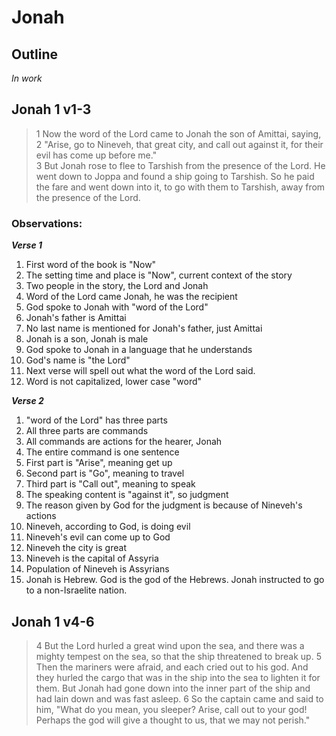 # Jonah

## Outline
*In work* 

## Jonah 1 v1-3

> 1 Now the word of the Lord came to Jonah the son of Amittai, saying,  
> 2 "Arise, go to Nineveh, that great city, and call out against it, for their evil has come up before me."  
> 3 But Jonah rose to flee to Tarshish from the presence of the Lord. He went down to Joppa and found a ship going to Tarshish. So he paid the fare and went down into it, to go with them to Tarshish, away from the presence of the Lord.

### Observations:
***Verse 1***
1. First word of the book is "Now"
2. The setting time and place is "Now", current context of the story
3. Two people in the story, the Lord and Jonah
4. Word of the Lord came Jonah, he was the recipient
5. God spoke to Jonah with "word of the Lord"
6. Jonah's father is Amittai
7. No last name is mentioned for Jonah's father, just Amittai
8. Jonah is a son, Jonah is male
9. God spoke to Jonah in a language that he understands
10. God's name is "the Lord"
11. Next verse will spell out what the word of the Lord said.
12. Word is not capitalized, lower case "word"  

***Verse 2***
1. "word of the Lord" has three parts
2. All three parts are commands
3. All commands are actions for the hearer, Jonah
4. The entire command is one sentence
5. First part is "Arise", meaning get up
6. Second part is "Go", meaning to travel
7. Third part is "Call out", meaning to speak
8. The speaking content is "against it", so judgment
9. The reason given by God for the judgment is because of Nineveh's actions
10. Nineveh, according to God, is doing evil
11. Nineveh's evil can come up to God
12. Nineveh the city is great
13. Nineveh is the capital of Assyria
14. Population of Nineveh is Assyrians
15. Jonah is Hebrew.  God is the god of the Hebrews.  Jonah instructed to go to a non-Israelite nation.

## Jonah 1 v4-6

> 4 But the Lord hurled a great wind upon the sea, and there was a mighty tempest on the sea, so that the ship threatened to break up. 
> 5 Then the mariners were afraid, and each cried out to his god. And they hurled the cargo that was in the ship into the sea to lighten it for them. But Jonah had gone down into the inner part of the ship and had lain down and was fast asleep. 
> 6 So the captain came and said to him, "What do you mean, you sleeper? Arise, call out to your god! Perhaps the god will give a thought to us, that we may not perish."